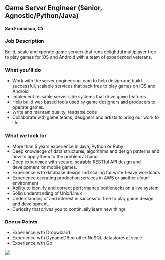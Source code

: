 ## Game Server Engineer (Senior, Agnostic/Python/Java) 
#### San Francisco, CA

### Job Description
Build, scale and operate game servers that runs delightful multiplayer free to play games for iOS and Android with a team of experienced veterans.

### What you'll do
+ Work with the server engineering team to help design and build successful, scalable services that back free to play games on iOS and Android
+ Implement reusable server side systems that drive game features
+ Help build web based tools used by game designers and producers to operate games.
+ Write and maintain quality, readable code
+ Collaborate with game teams, designers and artists to bring our work to life

### What we look for
+ More than 5 years experience in Java, Python or Ruby
+ Deep knowledge of data structures, algorithms and design patterns and how to apply them to the problem at hand
+ Deep experience with secure, scalable RESTful API design and development for mobile games.
+ Experience with database design and scaling for write-heavy workloads
+ Experience operating production services in AWS or another cloud environment
+ Ability to identify and correct performance bottlenecks on a live system.
+ Solid understanding of Unix/Linux
+ Understanding of and interest in successful free to play game design and development.
+ Curiosity that drives you to continually learn new things

### Bonus Points
+ Experience with Dropwizard
+ Experience with DynamoDB or other NoSQL datastores at scale
+ Experience with Go


[<img src='https://dabuttonfactory.com/button.png?t=Learn+More&f=Calibri-Bold&ts=24&tc=fff&hp=20&vp=8&c=5&bgt=unicolored&bgc=29aafe'>](https://letsrockit.co/job/tjnuv09ssw-backend-engineer-senior-agnostic-python-java)
